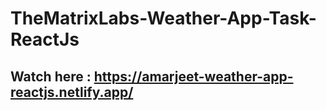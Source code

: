 # TheMatrixLabs-Weather-App-Task-ReactJs

## Watch here : https://amarjeet-weather-app-reactjs.netlify.app/
